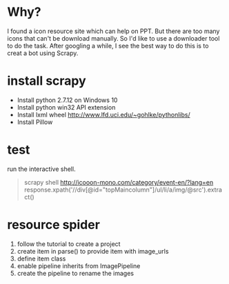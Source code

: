 # Why?
I found a icon resource site which can help on PPT. But there are too many icons that can't be download manually. So I'd like to use a downloader tool to do the task. After googling a while, I see the best way to do this is to creat a bot using Scrapy.
# install scrapy
* Install python 2.7.12 on Windows 10
* Install python win32 API extension
* Install lxml wheel http://www.lfd.uci.edu/~gohlke/pythonlibs/
* Install Pillow
# test
run the interactive shell.
>scrapy shell http://icooon-mono.com/category/event-en/?lang=en
>response.xpath('//div[@id="topMaincolumn"]/ul/li/a/img/@src').extract()
# resource spider
1. follow the tutorial to create a project
2. create item in parse() to provide item with image_urls
3. define item class
4. enable pipeline inherits from ImagePipeline
5. create the pipeline to rename the images
